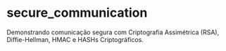 # secure_communication
Demonstrando comunicação segura com Criptografia Assimétrica (RSA), Diffie-Hellman, HMAC e HASHs Criptográficos.
